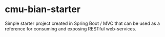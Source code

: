 # cmu-bian-starter
Simple starter project created in Spring Boot / MVC that can be used as a reference for consuming and exposing RESTful web-services.
